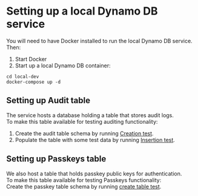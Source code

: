 # Setting up a local Dynamo DB service

You will need to have Docker installed to run the local Dynamo DB service.  
Then:  
1. Start Docker
2. Start up a local Dynamo DB container:
```shell
cd local-dev
docker-compose up -d
```

## Setting up Audit table

The service hosts a database holding a table that stores audit logs.  
To make this table available for testing auditing functionality:  
1. Create the audit table schema by running [Creation test](https://github.com/guardian/janus-app/blob/f522bca83d9d90657634b038c7734a9871974161/test/aws/AuditTrailDBTest.scala#L48-L50).
2. Populate the table with some test data by running [Insertion test](https://github.com/guardian/janus-app/blob/f522bca83d9d90657634b038c7734a9871974161/test/aws/AuditTrailDBTest.scala#L16-L46).


## Setting up Passkeys table

We also host a table that holds passkey public keys for authentication.  
To make this table available for testing Passkeys functionality:  
Create the passkey table schema by running [create table test](/test/aws/PasskeyDBTest.scala).
